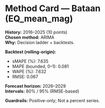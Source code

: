 # Method Card — Bataan (EQ_mean_mag)

**History:** 2016–2025 (10 points)  
**Chosen method:** ARIMA  
**Why:** Decision ladder + backtests.

**Backtest (rolling-origin):**
- sMAPE (%): 7.635
- MAPE (bounded, 0–1): 0.081
- WAPE (%): 7.632
- RMSE: 0.067

**Forecast horizon:** 2026–2029  
**Intervals:** 80% / 95% (RMSE-based)

**Guardrails:** Positive-only; Not a percent series.
